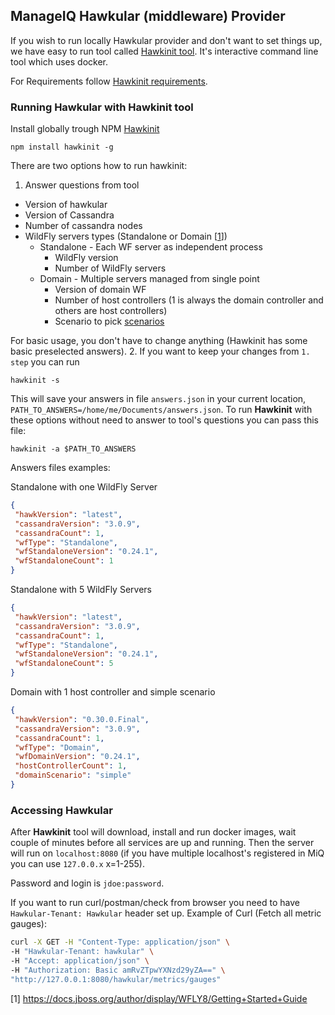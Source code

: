 ## ManageIQ Hawkular (middleware) Provider

If you wish to run locally Hawkular provider and don't want to set things up, we have easy to run tool called [Hawkinit tool](https://github.com/Jiri-Kremser/hawkinit).
It's interactive command line tool which uses docker.

For Requirements follow [Hawkinit requirements](https://github.com/Jiri-Kremser/hawkinit#requirements).

### Running Hawkular with Hawkinit tool
Install globally trough NPM [Hawkinit](https://www.npmjs.com/package/hawkinit)

```npm install hawkinit -g```

There are two options how to run hawkinit:
 1. Answer questions from tool
  * Version of hawkular
  * Version of Cassandra
  * Number of cassandra nodes
  * WildFly servers types (Standalone or Domain [[1](#domain-standalone)])
     * Standalone - Each WF server as independent process
       * WildFly version
       * Number of WildFly servers
     * Domain - Multiple servers managed from single point
       * Version of domain WF
       * Number of host controllers (1  is always the domain controller and others are host controllers)
       * Scenario to pick [scenarios](https://github.com/Jiri-Kremser/hawkfly-domain-dockerfiles)

 For basic usage, you don't have to change anything (Hawkinit has some basic preselected answers).
 2. If you want to keep your changes from ``1. step`` you can run

 ```hawkinit -s```

 This will save your answers in file `answers.json` in your current location, ```PATH_TO_ANSWERS=/home/me/Documents/answers.json```. To run **Hawkinit** with these options
 without need to answer to tool's questions you can pass this file:

 ```hawkinit -a $PATH_TO_ANSWERS```

 Answers files examples:

 Standalone with one WildFly Server
 ```json
 {
  "hawkVersion": "latest",
  "cassandraVersion": "3.0.9",
  "cassandraCount": 1,
  "wfType": "Standalone",
  "wfStandaloneVersion": "0.24.1",
  "wfStandaloneCount": 1
}
 ```

 Standalone with 5 WildFly Servers
 ```json
 {
  "hawkVersion": "latest",
  "cassandraVersion": "3.0.9",
  "cassandraCount": 1,
  "wfType": "Standalone",
  "wfStandaloneVersion": "0.24.1",
  "wfStandaloneCount": 5
}
 ```

 Domain with 1 host controller and simple scenario
 ```json
 {
  "hawkVersion": "0.30.0.Final",
  "cassandraVersion": "3.0.9",
  "cassandraCount": 1,
  "wfType": "Domain",
  "wfDomainVersion": "0.24.1",
  "hostControllerCount": 1,
  "domainScenario": "simple"
}

 ```

### Accessing Hawkular
After **Hawkinit** tool will download, install and run docker images, wait couple of minutes before all services are up
and running. Then the server will run on `localhost:8080` (if you have multiple localhost's registered in MiQ you can
use `127.0.0.x` x=1-255).

Password and login is `jdoe:password`.

If you want to run curl/postman/check from browser you need to have `Hawkular-Tenant: Hawkular` header set up.
Example of Curl (Fetch all metric gauges):
```bash
curl -X GET -H "Content-Type: application/json" \
-H "Hawkular-Tenant: hawkular" \
-H "Accept: application/json" \
-H "Authorization: Basic amRvZTpwYXNzd29yZA==" \
"http://127.0.0.1:8080/hawkular/metrics/gauges"
```

 [1] <a name="domain-standalone" href="https://docs.jboss.org/author/display/WFLY8/Getting+Started+Guide">
   https://docs.jboss.org/author/display/WFLY8/Getting+Started+Guide
</a>
